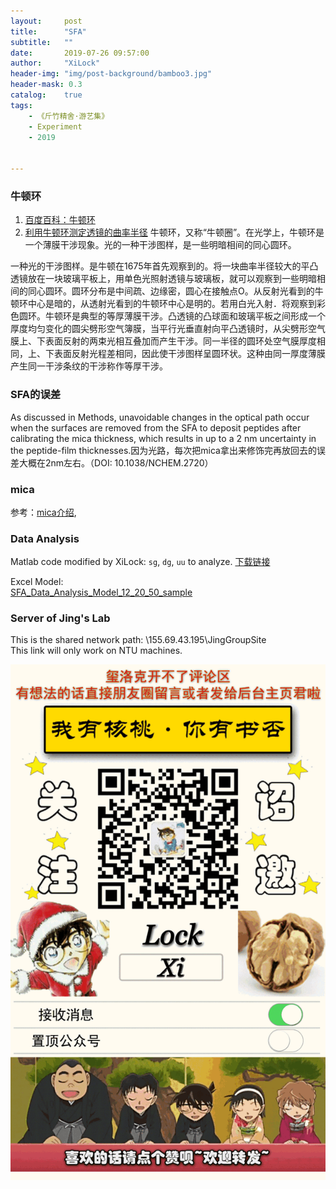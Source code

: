 ```yaml
---
layout:     post
title:      "SFA"
subtitle:   ""
date:       2019-07-26 09:57:00
author:     "XiLock"
header-img: "img/post-background/bamboo3.jpg"
header-mask: 0.3
catalog:    true
tags:
    - 《斤竹精舍·游艺集》
    - Experiment
    - 2019


---
```


### 牛顿环
1. [百度百科：牛顿环](https://baike.baidu.com/item/%E7%89%9B%E9%A1%BF%E7%8E%AF)
1. [利用牛顿环测定透镜的曲率半径](http://wlsy.tjnu.edu.cn/__local/A/23/3D/A42AE205B56BAEB1F9AFF6A71E7_70453F08_67051.pdf)
牛顿环，又称“牛顿圈”。在光学上，牛顿环是一个薄膜干涉现象。光的一种干涉图样，是一些明暗相间的同心圆环。

一种光的干涉图样。是牛顿在1675年首先观察到的。将一块曲率半径较大的平凸透镜放在一块玻璃平板上，用单色光照射透镜与玻璃板，就可以观察到一些明暗相间的同心圆环。圆环分布是中间疏、边缘密，圆心在接触点O。从反射光看到的牛顿环中心是暗的，从透射光看到的牛顿环中心是明的。若用白光入射．将观察到彩色圆环。牛顿环是典型的等厚薄膜干涉。凸透镜的凸球面和玻璃平板之间形成一个厚度均匀变化的圆尖劈形空气簿膜，当平行光垂直射向平凸透镜时，从尖劈形空气膜上、下表面反射的两束光相互叠加而产生干涉。同一半径的圆环处空气膜厚度相同，上、下表面反射光程差相同，因此使干涉图样呈圆环状。这种由同一厚度薄膜产生同一干涉条纹的干涉称作等厚干涉。


### SFA的误差
As discussed in Methods, unavoidable changes in the optical path occur when the surfaces are removed from the SFA to deposit peptides after calibrating the mica thickness, which results in up to a 2 nm uncertainty in the peptide-film thicknesses.因为光路，每次把mica拿出来修饰完再放回去的误差大概在2nm左右。（DOI: 10.1038/NCHEM.2720）

### mica
参考：[mica介绍](http://www.jyotihitech.com/mica-info.html), 

### Data Analysis
Matlab code modified by XiLock: `sg`, `dg`, `uu` to analyze. 
[下载链接](https://molakirlee.github.io/attachment/sfa/matlab_code_Xilock.rar)

Excel Model:  
[SFA_Data_Analysis_Model_12_20_50_sample](https://molakirlee.github.io/attachment/sfa/SFA_Data_Analysis_Model_sample_12_20_50.zip)  

### Server of Jing's Lab
This is the shared network path: \\155.69.43.195\JingGroupSite   
This link will only work on NTU machines.  



![](/img/wc-tail.GIF)
